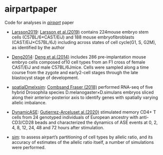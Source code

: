 # airpartpaper
Code for analyses in [*airpart*](https://github.com/Wancen/airpart) paper

* [Larsson2019](https://htmlpreview.github.io/?https://github.com/Wancen/airpartpaper/blob/main/Larsson2019/Larsson2019.html): [Larsson et al.(2019)](https://www.nature.com/articles/s41586-018-0836-1)  contains  224mouse embryo stem cells (C57BL/6×CAST/EiJ) and 188 mouse embryofibroblasts (CAST/EiJ×C57BL/6J) including across states of cell cycle(G1, S, G2M), as identified by the author
  
* [Deng2014](https://htmlpreview.github.io/?https://github.com/Wancen/airpartpaper/blob/main/Deng2014/Deng2014.html): [Deng et al.(2014)](https://science.sciencemag.org/content/343/6167/193.long) includes 286 pre-implantation mouse embryo cells composed of10 cell types from an F1 cross of female CAST/EiJ and male C57BL/6Jmice. Cells were sampled along a time course from the zygote and early2-cell stages through the late blastocyst stage of development.

* [spatialDmelxsim](https://github.com/Wancen/airpartpaper/blob/main/spatialDmelxsim/spatialDmelxsim.R): [Combsand Fraser (2018)](https://doi.org/10.1371/journal.pgen.1007631) performed RNA-seq of five hybrid Drosophila species D.melanogaster×D.simulans  embryos  sliced  along  their  anterior-posterior axis to identify genes with spatially varying allelic imbalance.

* [DynamicASE](https://github.com/Wancen/airpartpaper/blob/main/DynamicASE/): [Gutierrez-Arceluset al.(2020)](https://www.nature.com/articles/s41588-020-0579-4) stimulated memory CD4+ T cells from 24 genotyped individuals of European ancestry with anti-CD3/CD28 beads and  characterized  the  dynamics  of  ASE  events  at  0,  2,  4,  8,  12, 24, 48  and  72  hours  after  stimulation. 

* [sim](https://github.com/Wancen/airpartpaper/blob/main/sim/): to assess airpart’s partitioning of cell types by allelic ratio, and its accuracy of estimates of the allelic ratio itself, a number of simulations were performed.
